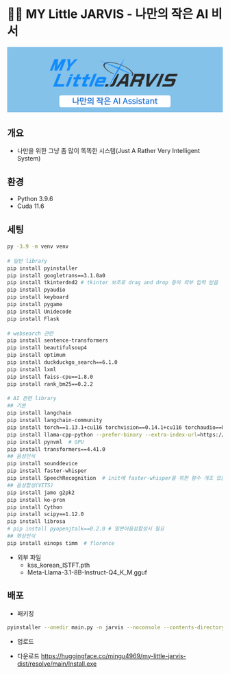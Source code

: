 # 👩‍💻 MY Little JARVIS - 나만의 작은 AI 비서

![title](docs_image/title.png)

## 개요

- 나만을 위한 그냥 좀 많이 똑똑한 시스템(Just A Rather Very Intelligent System)

## 환경

- Python 3.9.6
- Cuda 11.6

## 세팅

``` bash
py -3.9 -m venv venv

# 일반 library
pip install pyinstaller
pip install googletrans==3.1.0a0
pip install tkinterdnd2 # tkinter 보조로 drag and drop 등의 외부 입력 받음
pip install pyaudio
pip install keyboard
pip install pygame
pip install Unidecode
pip install Flask

# websearch 관련
pip install sentence-transformers
pip install beautifulsoup4
pip install optimum
pip install duckduckgo_search==6.1.0
pip install lxml
pip install faiss-cpu==1.8.0
pip install rank_bm25==0.2.2

# AI 관련 library
## 기본
pip install langchain
pip install langchain-community
pip install torch==1.13.1+cu116 torchvision==0.14.1+cu116 torchaudio==0.13.1 --extra-index-url https://download.pytorch.org/whl/cu116
pip install llama-cpp-python --prefer-binary --extra-index-url=https://jllllll.github.io/llama-cpp-python-cuBLAS-wheels/AVX2/cu116
pip install pynvml  # GPU 
pip install transformers==4.41.0
## 음성인식
pip install sounddevice
pip install faster-whisper
pip install SpeechRecognition  # init에 faster-whisper을 위한 함수 개조 있음
## 음성합성(VITS)
pip install jamo g2pk2 
pip install ko-pron
pip install Cython
pip install scipy==1.12.0
pip install librosa
# pip install pyopenjtalk==0.2.0 # 일본어음성합성시 필요
## 화상인식
pip install einops timm  # florence

```

- 외부 파일
  - kss_korean_ISTFT.pth
  - Meta-Llama-3.1-8B-Instruct-Q4_K_M.gguf

## 배포

- 패키징

``` bash
pyinstaller --onedir main.py -n jarvis --noconsole --contents-directory=files --noconfirm --icon=./assets/ico/icon_arona.ico
```

- 업로드

- 다운로드
https://huggingface.co/mingu4969/my-little-jarvis-dist/resolve/main/Install.exe
